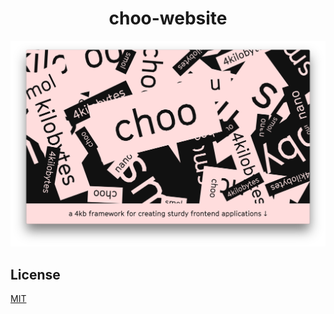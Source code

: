 <h1 align="center">choo-website</h1>

![screenshot](./screenshot.png)

## License
[MIT](https://tldrlegal.com/license/mit-license)
